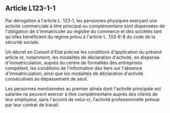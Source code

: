Article L123-1-1
----
Par dérogation à l'article L. 123-1, les personnes physiques exerçant une
activité commerciale à titre principal ou complémentaire sont dispensées de
l'obligation de s'immatriculer au registre du commerce et des sociétés tant
qu'elles bénéficient du régime prévu à l'article L. 133-6-8 du code de la
sécurité sociale.

Un décret en Conseil d'Etat précise les conditions d'application du présent
article et, notamment, les modalités de déclaration d'activité, en dispense
d'immatriculation, auprès du centre de formalités des entreprises compétent, les
conditions de l'information des tiers sur l'absence d'immatriculation, ainsi que
les modalités de déclaration d'activité consécutives au dépassement de seuil.

Les personnes mentionnées au premier alinéa dont l'activité principale est
salariée ne peuvent exercer à titre complémentaire auprès des clients de leur
employeur, sans l'accord de celui-ci, l'activité professionnelle prévue par leur
contrat de travail.
